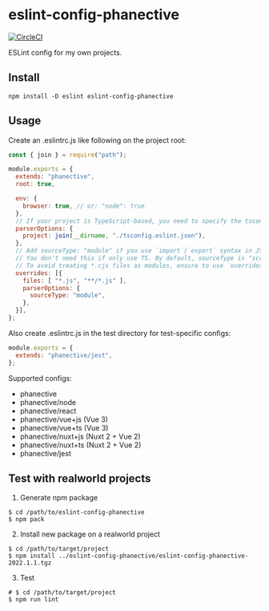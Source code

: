 eslint-config-phanective
==============================================

[![CircleCI](https://circleci.com/gh/phanect/eslint-config-phanective.svg?style=svg)](https://circleci.com/gh/phanect/eslint-config-phanective)

ESLint config for my own projects.

Install
-------

```shell
npm install -D eslint eslint-config-phanective
```

Usage
------

Create an .eslintrc.js like following on the project root:

```javascript
const { join } = require("path");

module.exports = {
  extends: "phanective",
  root: true,

  env: {
    browser: true, // or: "node": true
  },
  // If your project is TypeScript-based, you need to specify the tsconfig.json location
  parserOptions: {
    project: join(__dirname, "./tsconfig.eslint.json"),
  },
  // Add sourceType: "module" if you use `import`/`export` syntax in JS. (e.g. JS modules, webpack)
  // You don't need this if only use TS. By default, sourceType is "script" in JS and "module" in TS.
  // To avoid treating *.cjs files as modules, ensure to use `overrides` to only apply it to *.js.
  overrides: [{
    files: [ "*.js", "**/*.js" ],
    parserOptions: {
      sourceType: "module",
    },
  }],
};
```

Also create .eslintrc.js in the test directory for test-specific configs:

```javascript
module.exports = {
  extends: "phanective/jest",
};
```

Supported configs:

- phanective
- phanective/node
- phanective/react
- phanective/vue+js (Vue 3)
- phanective/vue+ts (Vue 3)
- phanective/nuxt+js (Nuxt 2 + Vue 2)
- phanective/nuxt+ts (Nuxt 2 + Vue 2)
- phanective/jest

Test with realworld projects
----------------------------

1. Generate npm package

```shell
$ cd /path/to/eslint-config-phanective
$ npm pack
```

2. Install new package on a realworld project

```shell
$ cd /path/to/target/project
$ npm install ../eslint-config-phanective/eslint-config-phanective-2022.1.1.tgz
```

3. Test

```shell
# $ cd /path/to/target/project
$ npm run lint
```
